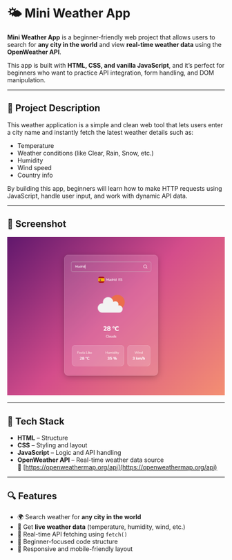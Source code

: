 # 🌤️ Mini Weather App

**Mini Weather App** is a beginner-friendly web project that allows users to search for **any city in the world** and view **real-time weather data** using the **OpenWeather API**.

This app is built with **HTML, CSS, and vanilla JavaScript**, and it’s perfect for beginners who want to practice API integration, form handling, and DOM manipulation.

---

## 📄 Project Description

This weather application is a simple and clean web tool that lets users enter a city name and instantly fetch the latest weather details such as:

- Temperature
- Weather conditions (like Clear, Rain, Snow, etc.)
- Humidity
- Wind speed
- Country info

By building this app, beginners will learn how to make HTTP requests using JavaScript, handle user input, and work with dynamic API data.

---

## 📸 Screenshot

![Random Joke Generator Screenshot](./src/demo.png)  

---

## 🔧 Tech Stack

- **HTML** – Structure
- **CSS** – Styling and layout
- **JavaScript** – Logic and API handling
- **OpenWeather API** – Real-time weather data source  
  🔗 [https://openweathermap.org/api](https://openweathermap.org/api)

---

## 🔍 Features

- 🌍 Search weather for **any city in the world**
- 📡 Get **live weather data** (temperature, humidity, wind, etc.)
- 🔁 Real-time API fetching using `fetch()`
- 👶 Beginner-focused code structure
- 📱 Responsive and mobile-friendly layout

